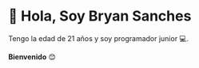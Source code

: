 <h1>👋 Hola, Soy Bryan Sanches</h1>
<p>Tengo la edad de 21 años y soy programador junior 💻.</p>
<p><strong>Bienvenido</strong> 😊</p>

